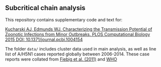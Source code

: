 ## Subcritical chain analysis

This repository contains supplementary code and text for: 

[Kucharski AJ, Edmunds WJ. Characterizing the Transmission Potential of Zoonotic Infections from Minor Outbreaks. PLOS Computational Biology 2015 DOI: 10.1371/journal.pcbi.1004154](https://journals.plos.org/ploscompbiol/article?id=10.1371/journal.pcbi.1004154)


The folder `data/` includes cluster data used in main analysis, as well as line list of A/H5N1 cases reported globally between 2006-2014. These case reports were collated from [Fiebig et al. (2011)](http://www.eurosurveillance.org/content/10.2807/ese.16.32.19941-en) and [WHO](https://www.who.int/teams/global-influenza-programme/avian-influenza)
